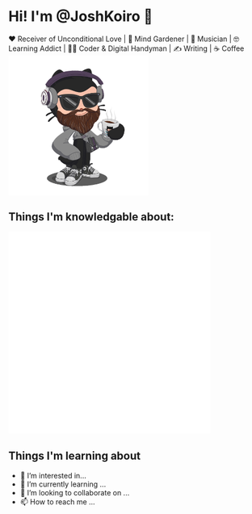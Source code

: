 <h1 width="50%">Hi! I'm @JoshKoiro 👋 </h1>
❤️ Receiver of Unconditional Love | 🌱 Mind Gardener | 🎹 Musician | 🤓 Learning Addict |  👨‍💻 Coder & Digital Handyman |  ✍️ Writing | ☕ Coffee

<img src="Octocat_Avatar.gif" width=55% align="center">

## Things I'm knowledgable about:
<img src="js.svg" width:200 height:200 alt="">


## Things I'm learning about


- 👀 I’m interested in...
- 🌱 I’m currently learning ...
- 💞️ I’m looking to collaborate on ...
- 📫 How to reach me ...

<!---
JoshKoiro/JoshKoiro is a ✨ special ✨ repository because its `README.md` (this file) appears on your GitHub profile.
You can click the Preview link to take a look at your changes.
--->
